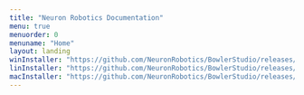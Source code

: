 ```yaml
---
title: "Neuron Robotics Documentation"
menu: true
menuorder: 0
menuname: "Home"
layout: landing
winInstaller: "https://github.com/NeuronRobotics/BowlerStudio/releases/download/0.2.5/Windows-nrdk-3.13.3.exe"
linInstaller: "https://github.com/NeuronRobotics/BowlerStudio/releases/download/0.2.5/Ubuntu-nrdk-3.13.3.deb"
macInstaller: "https://github.com/NeuronRobotics/BowlerStudio/releases/download/0.2.5/MacOSX-nrdk-3.13.3.zip"
---
```


